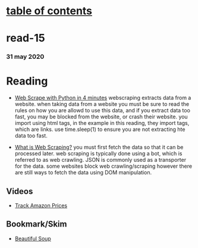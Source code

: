# [table of contents](https://h-griffin.github.io/reading-notes-401/)
# read-15
### 31 may 2020

# Reading
- [Web Scrape with Python in 4 minutes](https://towardsdatascience.com/how-to-web-scrape-with-python-in-4-minutes-bc49186a8460)
webscraping extracts data from a website. when taking data from a website you must be sure to read the rules on how you are allowd to use this data, and if you extract data too fast, you may be blocked from the website, or crash their website. you import using html tags, in the example in this reading, they import <a> tags, which are links. use time.sleep(1) to ensure you are not extracting hte data too fast.


- [What is Web Scraping?](https://en.wikipedia.org/wiki/Web_scraping)
you must first fetch the data so that it can be processed later. web scraping is typically done using a bot, which is referred to as web crawling. JSON is commonly used as a transporter for the data. some websites block web crawling/scraping however there are still ways to fetch the data using DOM manipulation.

## Videos
- [Track Amazon Prices](https://www.youtube.com/watch?v=Bg9r_yLk7VY)

## Bookmark/Skim
- [Beautiful Soup](https://www.crummy.com/software/BeautifulSoup/)